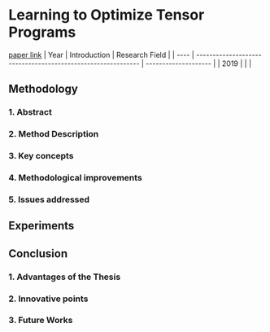 # Learning to Optimize Tensor Programs
[paper link](https://arxiv.org/pdf/1805.08166) 
| Year | Introduction                                                         | Research Field                 |
| ---- | ------------------------------------------------------------ | -------------------- |
| 2019 |           |          |

## Methodology

### 1. Abstract

### 2. Method Description 

### 3. Key concepts
  
### 4. Methodological improvements

### 5. Issues addressed 

## Experiments
  
## Conclusion
### 1. Advantages of the Thesis
  
### 2. Innovative points
 
### 3. Future Works
  
